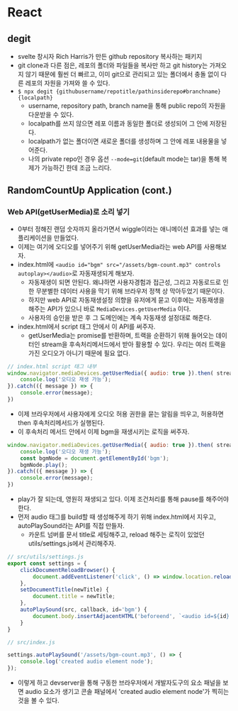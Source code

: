 # React

## degit
- svelte 창시자 Rich Harris가 만든 github repository 복사하는 패키지
- git clone과 다른 점은, 레포의 폴더와 파일들을 복사만 하고 git history는 가져오지 않기 때문에 훨씬 더 빠르고, 이미 git으로 관리되고 있는 폴더에서 충돌 없이 다른 레포의 자원을 가져와 쓸 수 있다.
- `$ npx degit {githubusername/repotitle/pathinsiderepo#branchname} {localpath}` 
  - username, repository path, branch name을 통해 public repo의 자원을 다운받을 수 있다. 
  - localpath를 쓰지 않으면 레포 이름과 동일한 폴더로 생성되어 그 안에 저장된다.
  - localpath가 없는 폴더이면 새로운 폴더를 생성하며 그 안에 레포 내용물을 넣어준다.
  - 나의 private repo인 경우 옵션 `--mode=git`(default mode는 tar)을 통해 복제가 가능하긴 한데 조금 느리다.

## RandomCountUp Application (cont.)

### Web API(getUserMedia)로 소리 넣기
- 0부터 정해진 랜덤 숫자까지 올라가면서 wiggle이라는 애니메이션 효과를 넣는 애플리케이션을 만들었다.
- 이제는 여기에 오디오를 넣어주기 위해 getUserMedia라는 web API를 사용해보자.
- index.html에 `<audio id="bgm" src="/assets/bgm-count.mp3" controls autoplay></audio>`로 자동재생되게 해보자.
  - 자동재생이 되면 안된다. 왜냐하면 사용자경험과 접근성, 그리고 자동로드로 인한 무분별한 데이터 사용을 막기 위해 브라우저 정책 상 막아두었기 때문이다. 
  - 하지만 web API로 자동재생설정 의향을 유저에게 묻고 이후에는 자동재생을 해주는 API가 있으니 바로 `MediaDevices.getUserMedia` 이다. 
  - 사용자의 승인을 받은 후 그 도메인에는 계속 자동재생 설정대로 해준다.
- index.html에서 script 태그 안에서 이 API를 써주자.
  - getUserMedia는 promise를 반환하며, 트랙을 순환하기 위해 들어오는 데이터인 stream을 후속처리메서드에서 받아 활용할 수 있다. 우리는 여러 트랙을 가진 오디오가 아니기 때문에 필요 없다.
```js
// index.html script 태그 내부
window.navigator.mediaDevices.getUserMedia({ audio: true }).then( stream => {
    console.log('오디오 재생 가능');
}).catch(({ message }) => {
    console.error(message);
})
```
- 이제 브라우저에서 사용자에게 오디오 허용 권한을 묻는 알림을 띄우고, 허용하면 then 후속처리메서드가 실행된다. 
- 이 후속처리 메서드 안에서 이제 bgm을 재생시키는 로직을 써주자.
```js
window.navigator.mediaDevices.getUserMedia({ audio: true }).then( stream => {
    console.log('오디오 재생 가능');
    const bgmNode = document.getElementById('bgm');
    bgmNode.play();
}).catch(({ message }) => {
    console.error(message);
})
```
- play가 잘 되는데, 영원히 재생되고 있다. 이제 조건처리를 통해 pause를 해주어야 한다.
- 먼저 audio 태그를 build할 때 생성해주게 하기 위해 index.html에서 지우고, autoPlaySound라는 API를 직접 만들자.
  - 카운트 넘버를 문서 title로 세팅해주고, reload 해주는 로직이 있었던 utils/settings.js에서 관리해주자.
```js
// src/utils/settings.js
export const settings = {
    clickDocumentReloadBrowser() {
        document.addEventListener('click', () => window.location.reload());
    },
    setDocumentTitle(newTitle) {
        document.title = newTitle;
    },
    autoPlaySound(src, callback, id='bgm') {
        document.body.insertAdjacentHTML('beforeend', `<audio id=${id} src=${src} loop></audio>`);
    }
}

// src/index.js

settings.autoPlaySound('/assets/bgm-count.mp3', () => {
    console.log('created audio element node');
});
```
- 이렇게 하고 devserver을 통해 구동한 브라우저에서 개발자도구의 요소 패널을 보면 audio 요소가 생기고 콘솔 패널에서 'created audio element node'가 찍히는 것을 볼 수 있다.